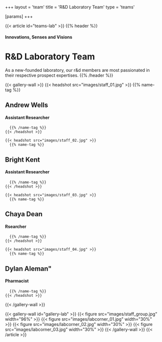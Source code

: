 +++
layout = 'team'
title = 'R&D Laboratory Team'
type = 'teams'

[params]
+++

{{< article id="teams-lab" >}}
  {{% header %}}
#### Innovations, Senses and Visions

# R&D Laboratory Team

As a new-founded laboratory, our r&d members are most passionated
in their respective prospect expertises.
  {{% /header %}}

  {{< gallery-wall >}}
    {{< headshot src="images/staff_01.jpg" >}}
      {{% name-tag %}}
## Andrew Wells

#### Assistant Researcher
      {{% /name-tag %}}
    {{< /headshot >}}

    {{< headshot src="images/staff_02.jpg" >}}
      {{% name-tag %}}
## Bright Kent

#### Assistant Researcher
      {{% /name-tag %}}
    {{< /headshot >}}

    {{< headshot src="images/staff_03.jpg" >}}
      {{% name-tag %}}
## Chaya Dean

#### Rsearcher
      {{% /name-tag %}}
    {{< /headshot >}}

    {{< headshot src="images/staff_04.jpg" >}}
      {{% name-tag %}}
## Dylan Aleman"

#### Pharmacist
      {{% /name-tag %}}
    {{< /headshot >}}
  {{< /gallery-wall >}}

  {{< gallery-wall id="gallery-lab" >}}
    {{< figure src="images/staff_group.jpg" width="96%" >}}
    {{< figure src="images/labcorner_01.jpg" width="30%" >}}
    {{< figure src="images/labcorner_02.jpg" width="30%" >}}
    {{< figure src="images/labcorner_03.jpg" width="30%" >}}
  {{< /gallery-wall >}}
{{< /article >}}
